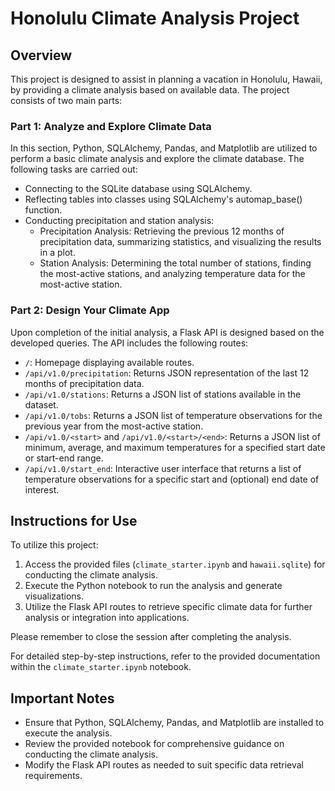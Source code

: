 # Honolulu Climate Analysis Project

## Overview
This project is designed to assist in planning a vacation in Honolulu, Hawaii, by providing a climate analysis based on available data. The project consists of two main parts: 

### Part 1: Analyze and Explore Climate Data
In this section, Python, SQLAlchemy, Pandas, and Matplotlib are utilized to perform a basic climate analysis and explore the climate database. The following tasks are carried out:
- Connecting to the SQLite database using SQLAlchemy.
- Reflecting tables into classes using SQLAlchemy's automap_base() function.
- Conducting precipitation and station analysis:
  - Precipitation Analysis: Retrieving the previous 12 months of precipitation data, summarizing statistics, and visualizing the results in a plot.
  - Station Analysis: Determining the total number of stations, finding the most-active stations, and analyzing temperature data for the most-active station.

### Part 2: Design Your Climate App
Upon completion of the initial analysis, a Flask API is designed based on the developed queries. The API includes the following routes:
- `/`: Homepage displaying available routes.
- `/api/v1.0/precipitation`: Returns JSON representation of the last 12 months of precipitation data.
- `/api/v1.0/stations`: Returns a JSON list of stations available in the dataset.
- `/api/v1.0/tobs`: Returns a JSON list of temperature observations for the previous year from the most-active station.
- `/api/v1.0/<start>` and `/api/v1.0/<start>/<end>`: Returns a JSON list of minimum, average, and maximum temperatures for a specified start date or start-end range.
- `/api/v1.0/start_end`: Interactive user interface that returns a list of temperature observations for a specific start and (optional) end date of interest.

## Instructions for Use
To utilize this project:
1. Access the provided files (`climate_starter.ipynb` and `hawaii.sqlite`) for conducting the climate analysis.
2. Execute the Python notebook to run the analysis and generate visualizations.
3. Utilize the Flask API routes to retrieve specific climate data for further analysis or integration into applications.

Please remember to close the session after completing the analysis.

For detailed step-by-step instructions, refer to the provided documentation within the `climate_starter.ipynb` notebook.

## Important Notes
- Ensure that Python, SQLAlchemy, Pandas, and Matplotlib are installed to execute the analysis.
- Review the provided notebook for comprehensive guidance on conducting the climate analysis.
- Modify the Flask API routes as needed to suit specific data retrieval requirements.
